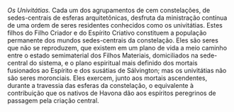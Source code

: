 ﻿*Os Univitátias.* Cada um dos agrupamentos de cem constelações, de sedes-centrais de esferas arquitetônicas, desfruta da ministração contínua de uma ordem de seres residentes conhecidos como os univitátias. Estes filhos do Filho Criador e do Espírito Criativo constituem a população permanente dos mundos sedes-centrais da constelação. Eles são seres que não se reproduzem, que existem em um plano de vida a meio caminho entre o estado semimaterial dos Filhos Materiais, domiciliados na sede-central do sistema, e o plano espiritual mais definido dos mortais fusionados ao Espírito e dos susátias de Sálvington; mas os univitátias não são seres moronciais. Eles exercem, junto aos mortais ascendentes, durante a travessia das esferas da constelação, o equivalente à contribuição que os nativos de Havona dão aos espíritos peregrinos de passagem pela criação central.